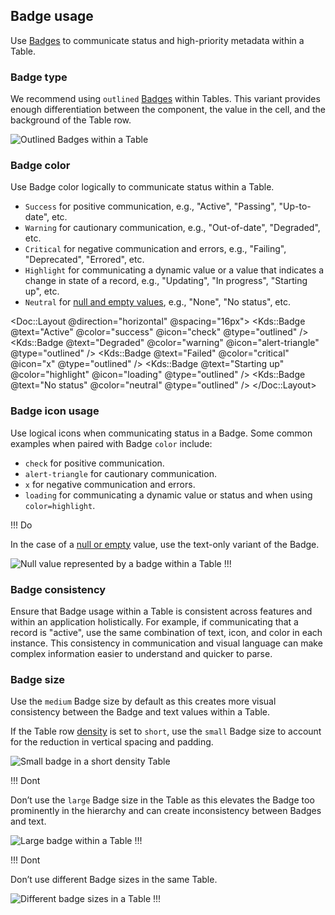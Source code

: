 ## Badge usage

Use [Badges](/components/badge) to communicate status and high-priority metadata within a Table.

### Badge type

We recommend using `outlined` [Badges](/components/badge) within Tables. This variant provides enough differentiation between the component, the value in the cell, and the background of the Table row.

![Outlined Badges within a Table](/assets/components/table/outlined-badge-within-table.png)

### Badge color

Use Badge color logically to communicate status within a Table.

- `Success` for positive communication, e.g., "Active", "Passing", "Up-to-date", etc.
- `Warning` for cautionary communication, e.g., "Out-of-date", "Degraded", etc.
- `Critical` for negative communication and errors, e.g., "Failing", "Deprecated", "Errored", etc.
- `Highlight` for communicating a dynamic value or a value that indicates a change in state of a record, e.g., "Updating", "In progress", "Starting up", etc.
- `Neutral` for [null and empty values](#null-values), e.g., "None", "No status", etc.

<Doc::Layout @direction="horizontal" @spacing="16px">
  <Kds::Badge @text="Active" @color="success" @icon="check" @type="outlined" />
  <Kds::Badge @text="Degraded" @color="warning" @icon="alert-triangle" @type="outlined" />
  <Kds::Badge @text="Failed" @color="critical" @icon="x" @type="outlined" />
  <Kds::Badge @text="Starting up" @color="highlight" @icon="loading" @type="outlined" />
  <Kds::Badge @text="No status" @color="neutral" @type="outlined" />
</Doc::Layout>

### Badge icon usage

Use logical icons when communicating status in a Badge. Some common examples when paired with Badge `color` include:

- `check` for positive communication.
- `alert-triangle` for cautionary communication.
- `x` for negative communication and errors.
- `loading` for communicating a dynamic value or status and when using `color=highlight`.

!!! Do

In the case of a [null or empty](#null-values) value, use the text-only variant of the Badge.

![Null value represented by a badge within a Table](/assets/components/table/badge-table-null-value.png)
!!!

### Badge consistency

Ensure that Badge usage within a Table is consistent across features and within an application holistically. For example, if communicating that a record is "active", use the same combination of text, icon, and color in each instance. This consistency in communication and visual language can make complex information easier to understand and quicker to parse.

### Badge size

Use the `medium` Badge size by default as this creates more visual consistency between the Badge and text values within a Table.

If the Table row [density](#density) is set to `short`, use the `small` Badge size to account for the reduction in vertical spacing and padding.

![Small badge in a short density Table](/assets/components/table/table-density-small-badge.png)

!!! Dont

Don’t use the `large` Badge size in the Table as this elevates the Badge too prominently in the hierarchy and can create inconsistency between Badges and text.

![Large badge within a Table](/assets/components/table/large-badge-in-table.png)
!!!

!!! Dont

Don’t use different Badge sizes in the same Table.

![Different badge sizes in a Table](/assets/components/table/different-badge-sizes.png)
!!!

